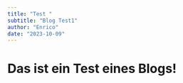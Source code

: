 ```yaml
---
title: "Test "
subtitle: "Blog Test1"
author: "Enrico"
date: "2023-10-09"
---
```

# Das ist ein Test eines Blogs!

